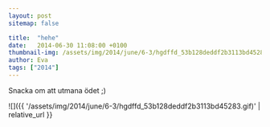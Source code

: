 ```yaml
---
layout: post
sitemap: false

title:  "hehe"
date:   2014-06-30 11:08:00 +0100
thumbnail-img: /assets/img/2014/june/6-3/hgdffd_53b128deddf2b3113bd45283.gif
author: Eva
tags: ["2014"]
---
```


Snacka om att utmana ödet ;)

![]({{ '/assets/img/2014/june/6-3/hgdffd_53b128deddf2b3113bd45283.gif)'  | relative_url }}

